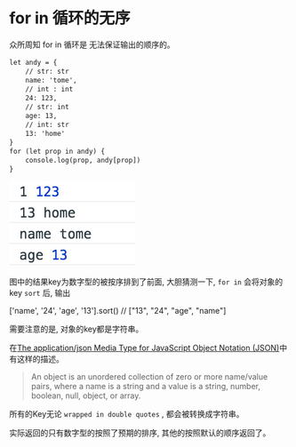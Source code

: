 # for in 循环的无序

众所周知 for in 循环是 无法保证输出的顺序的。 

    let andy = {
        // str: str
        name: 'tome', 
        // int : int
        24: 123, 
        // str: int
        age: 13, 
        // int: str
        13: 'home'
    }
    for (let prop in andy) {
        console.log(prop, andy[prop])
    }

![img](../../img/2018061001.png)

图中的结果key为数字型的被按序排到了前面, 大胆猜测一下, `for in` 会将对象的key `sort` 后, 输出

['name', '24', 'age', '13'].sort()
// ["13", "24", "age", "name"]

需要注意的是, 对象的key都是字符串。 

在[The application/json Media Type for JavaScript Object Notation (JSON)](https://tools.ietf.org/html/rfc4627)中有这样的描述。 

> An object is an unordered collection of zero or more name/value pairs, where a name is a string and a value is a string, number, boolean, null, object, or array.

所有的Key无论 `wrapped in double quotes` , 都会被转换成字符串。 

实际返回的只有数字型的按照了预期的排序, 其他的按照默认的顺序返回了。 

